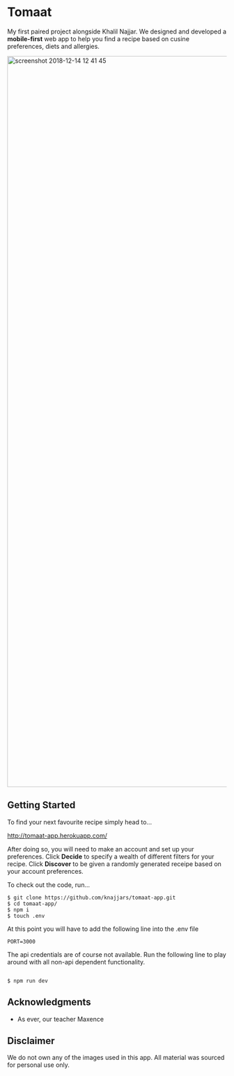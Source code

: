 # Tomaat

My first paired project alongside Khalil Najjar. We designed and developed a **mobile-first** web app to help you find a recipe based on cusine preferences, diets and allergies.

<img width="1677" alt="screenshot 2018-12-14 12 41 45" src="https://user-images.githubusercontent.com/39559415/50001584-a059fb00-ff9d-11e8-8b76-f493be8fa36d.png">


## Getting Started

To find your next favourite recipe simply head to...

http://tomaat-app.herokuapp.com/

After doing so, you will need to make an account and set up your preferences.
Click **Decide** to specify a wealth of different filters for your recipe.
Click **Discover** to be given a randomly generated receipe based on your account preferences.

To check out the code, run...

```
$ git clone https://github.com/knajjars/tomaat-app.git
$ cd tomaat-app/
$ npm i
$ touch .env
```

At this point you will have to add the following line into the .env file

```
PORT=3000
```

The api credentials are of course not available. Run the following line to play around with all non-api dependent functionality.

```

$ npm run dev
```


## Acknowledgments

- As ever, our teacher Maxence

## Disclaimer

We do not own any of the images used in this app. All material was sourced for personal use only.
